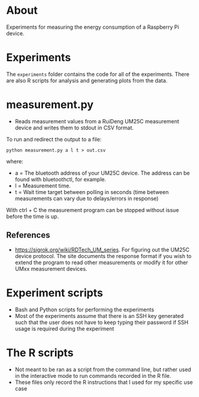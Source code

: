 # About
Experiments for measuring the energy consumption of a Raspberry Pi device.

# Experiments
The `experiments` folder contains the code for all of the experiments. There are also  R scripts for analysis and generating plots from the data.

# measurement.py
- Reads measurement values from a RuiDeng UM25C measurement device and writes them to stdout in CSV format.

To run and redirect the output to a file:
```
python measurement.py a l t > out.csv
```
where:
- a = The bluetooth address of your UM25C device. The address can be found with bluetoothctl, for example.
- l = Measurement time. 
- t = Wait time target between polling in seconds (time between measurements can vary due to delays/errors in response)

With ctrl + C the measurement program can be stopped without issue before the time is up.

## References
- https://sigrok.org/wiki/RDTech_UM_series. For figuring out the UM25C device protocol. The site documents the response format if you wish to extend the program to read other measurements or modify it for other UMxx measurement devices.


# Experiment scripts
- Bash and Python scripts for performing the experiments
- Most of the experiments assume that there is an SSH key generated such that the user does not have to keep typing their password if SSH usage is required during the experiment


# The R scripts
- Not meant to be ran as a script from the command line, but rather used in the interactive mode to run commands recorded in the R file.
- These files only record the R instructions that I used for my specific use case